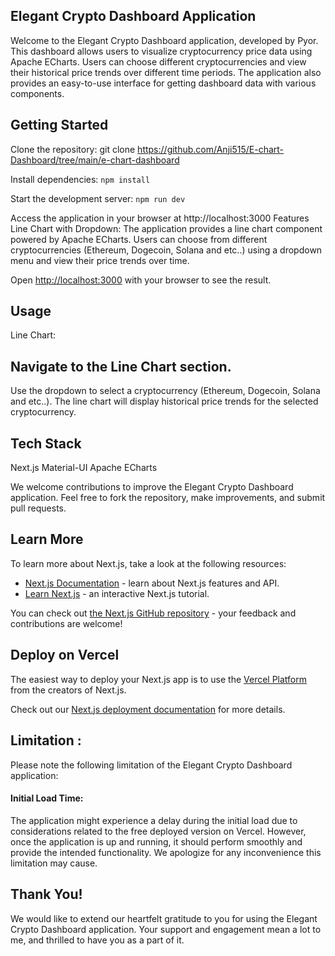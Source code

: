 ## Elegant Crypto Dashboard Application

Welcome to the Elegant Crypto Dashboard application, developed by Pyor. This dashboard allows users to visualize cryptocurrency price data using Apache ECharts. Users can choose different cryptocurrencies and view their historical price trends over different time periods. The application also provides an easy-to-use interface for getting dashboard data with various components.


## Getting Started
Clone the repository: git clone <https://github.com/Anji515/E-chart-Dashboard/tree/main/e-chart-dashboard>

Install dependencies: 
```npm install```

Start the development server: 
```npm run dev``` 

Access the application in your browser at http://localhost:3000
Features
Line Chart with Dropdown: The application provides a line chart component powered by Apache ECharts. Users can choose from different cryptocurrencies (Ethereum, Dogecoin, Solana and etc..) using a dropdown menu and view their price trends over time.

Open [http://localhost:3000](http://localhost:3000) with your browser to see the result.

## Usage
Line Chart:
## Navigate to the Line Chart section.
Use the dropdown to select a cryptocurrency (Ethereum, Dogecoin, Solana and etc..).
The line chart will display historical price trends for the selected cryptocurrency.

## Tech Stack
Next.js
Material-UI
Apache ECharts

We welcome contributions to improve the Elegant Crypto Dashboard application. Feel free to fork the repository, make improvements, and submit pull requests.


## Learn More

To learn more about Next.js, take a look at the following resources:

- [Next.js Documentation](https://nextjs.org/docs) - learn about Next.js features and API.
- [Learn Next.js](https://nextjs.org/learn) - an interactive Next.js tutorial.

You can check out [the Next.js GitHub repository](https://github.com/vercel/next.js/) - your feedback and contributions are welcome!

## Deploy on Vercel

The easiest way to deploy your Next.js app is to use the [Vercel Platform](https://vercel.com/new?utm_medium=default-template&filter=next.js&utm_source=create-next-app&utm_campaign=create-next-app-readme) from the creators of Next.js.

Check out our [Next.js deployment documentation](https://nextjs.org/docs/deployment) for more details.

## Limitation : 

Please note the following limitation of the Elegant Crypto Dashboard application:

#### Initial Load Time: 
The application might experience a delay during the initial load due to considerations related to the free deployed version on Vercel. However, once the application is up and running, it should perform smoothly and provide the intended functionality.
We apologize for any inconvenience this limitation may cause.

## Thank You!
We would like to extend our heartfelt gratitude to you for using the Elegant Crypto Dashboard application. 
Your support and engagement mean a lot to me, and thrilled to have you as a part of it.
